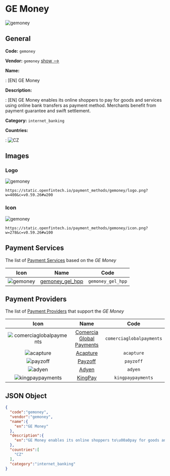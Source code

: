 
# GE Money 
![gemoney](https://static.openfintech.io/payment_methods/gemoney/logo.png?w=400&c=v0.59.26#w200)  

## General 
**Code:** `gemoney` 
 
**Vendor:** `gemoney` [show -->](/vendors/gemoney/) 
 
**Name:** 
 
:	[EN] GE Money 
 
**Description:** 
 
: [EN] GE Money enables its online shoppers to pay for goods and services using online bank transfers as payment method. Merchants benefit from payment guarantee and swift settlement.  
 
**Category:** `internet_banking` 
 
**Countries:** 
 
:	![CZ](https://cdnjs.cloudflare.com/ajax/libs/flag-icon-css/3.3.0/flags/4x3/cz.svg#w24)  

## Images 

### Logo 
![gemoney](https://static.openfintech.io/payment_methods/gemoney/logo.png?w=400&c=v0.59.26#w200)  

```
https://static.openfintech.io/payment_methods/gemoney/logo.png?w=400&c=v0.59.26#w200
```  

### Icon 
![gemoney](https://static.openfintech.io/payment_methods/gemoney/icon.png?w=278&c=v0.59.26#w100)  

```
https://static.openfintech.io/payment_methods/gemoney/icon.png?w=278&c=v0.59.26#w100
```  

## Payment Services 
 
The list of [Payment Services](/payment-services/) based on the _GE Money_ 

|Icon|Name|Code| 
|:---:|:---:|:---:| 
|![gemoney](https://static.openfintech.io/payment_methods/gemoney/icon.png?w=278&c=v0.59.26#w100) |[gemoney_gel_hpp](/payment-services/gemoney_gel_hpp/)|`gemoney_gel_hpp`| 
 

## Payment Providers 
 
The list of [Payment Providers](/payment-providers/) that support the _GE Money_ 

|Icon|Name|Code| 
|:---:|:---:|:---:| 
|![comerciaglobalpayments](https://static.openfintech.io/payment_providers/comerciaglobalpayments/icon.png?w=278&c=v0.59.26#w100) |[Comercia Global Payments](/payment-providers/comerciaglobalpayments/)|`comerciaglobalpayments`| 
|![acapture](https://static.openfintech.io/payment_providers/acapture/icon.png?w=278&c=v0.59.26#w100) |[Acapture](/payment-providers/acapture/)|`acapture`| 
|![payzoff](https://static.openfintech.io/payment_providers/payzoff/icon.png?w=278&c=v0.59.26#w100) |[Payzoff](/payment-providers/payzoff/)|`payzoff`| 
|![adyen](https://static.openfintech.io/payment_providers/adyen/icon.svg?w=278&c=v0.59.26#w100) |[Adyen](/payment-providers/adyen/)|`adyen`| 
|![kingpaypayments](https://static.openfintech.io/payment_providers/kingpaypayments/icon.png?w=278&c=v0.59.26#w100) |[KingPay](/payment-providers/kingpaypayments/)|`kingpaypayments`| 
 

## JSON Object 

```json
{
  "code":"gemoney",
  "vendor":"gemoney",
  "name":{
    "en":"GE Money"
  },
  "description":{
    "en":"GE Money enables its online shoppers to\u00a0pay for goods and services using online bank transfers as payment method. Merchants benefit from payment guarantee and swift settlement.\u00a0"
  },
  "countries":[
    "CZ"
  ],
  "category":"internet_banking"
}
```  
